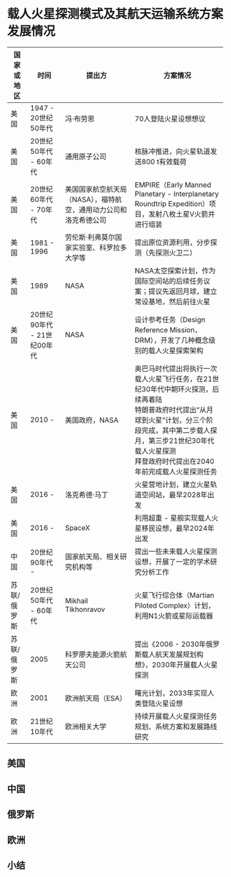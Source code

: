 # 载人火星探测模式及其航天运输系统方案发展情况
|国家或地区|时间|提出方|方案情况|
|--|--|--|--|
|美国|1947 - 20世纪50年代|冯·布劳恩|70人登陆火星设想想议|
|美国|20世纪50年代 - 60年代|通用原子公司|核脉冲推进，向火星轨道发送800 t有效载荷|
|美国|20世纪60年代 - 70年代|美国国家航空航天局（NASA），福特航空，通用动力公司和洛克希德公司|EMPIRE（Early Manned Planetary - Interplanetary Roundtrip Expedition）项目，发射八枚土星V火箭并进行组装|
|美国|1981 - 1996|劳伦斯·利弗莫尔国家实验室、科罗拉多大学等|提出原位资源利用，分步探测（先探测火卫二）|
|美国|1989|NASA|NASA太空探索计划，作为国际空间站的后续任务议案；提议先返回月球，建立常设基地，然后前往火星|
|美国|20世纪90年代 - 21世纪00年代|NASA|设计参考任务（Design Reference Mission，DRM），开发了几种概念级别的载人火星探索架构|
|美国|2010 - |美国政府，NASA|奥巴马时代提出将执行一次载人火星飞行任务，在21世纪30年代中期环火探测，后续再着陆<br>特朗普政府时代提出“从月球到火星”计划，分三个阶段完成，其中第二步载人探月，第三步21世纪30年代载人火星探测<br>拜登政府时代提出在2040年前完成载人火星探测任务|
|美国|2016 - |洛克希德·马丁|火星营地计划，建立火星轨道空间站，最早2028年出发|
|美国|2016 - |SpaceX|利用超重 - 星舰实现载人火星移民设想，最早2024年出发|
|中国|20世纪90年代 - |国家航天局、相关研究机构等|提出一些未来载人火星探测设想，开展了一定的学术研究分析工作|
|苏联/俄罗斯|20世纪50年代 - 60年代|Mikhail Tikhonravov|火星飞行综合体（Martian Piloted Complex）计划，利用N1火箭或星际运载器|
|苏联/俄罗斯|2005|科罗廖夫能源火箭航天公司|提出《2006 - 2030年俄罗斯载人航天发展规划构想》，2030年开展载人火星探测|
|欧洲|2001|欧洲航天局（ESA）|曙光计划，2033年实现人类登陆火星设想|
|欧洲|21世纪10年代|欧洲相关大学|持续开展载人火星探测任务规划、系统方案和发展路线研究|

## 美国
## 中国
## 俄罗斯
## 欧洲
## 小结